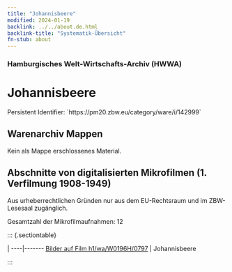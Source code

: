 ```yaml
---
title: "Johannisbeere"
modified: 2024-01-19
backlink: ../../about.de.html
backlink-title: "Systematik-Übersicht"
fn-stub: about
---
```


### Hamburgisches Welt-Wirtschafts-Archiv (HWWA)

# Johannisbeere

<div class="hint">Persistent Identifier: `https://pm20.zbw.eu/category/ware/i/142999`</div>







## Warenarchiv Mappen





Kein als Mappe erschlossenes Material.



<a id="filmsections" />

## Abschnitte von digitalisierten Mikrofilmen (1. Verfilmung 1908-1949)

<p>Aus urheberrechtlichen Gründen nur aus dem EU-Rechtsraum und im ZBW-Lesesaal zugänglich.</p>


<p>Gesamtzahl der Mikrofilmaufnahmen: 12</p>





::: {.sectiontable}

 | 
----|-------
<a class="btn" href="https://pm20.zbw.eu/film/h1/wa/W0196H/0797" rel="nofollow">Bilder auf Film h1/wa/W0196H/0797</a> | Johannisbeere


:::

















